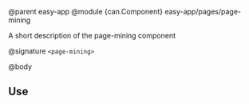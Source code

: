 @parent easy-app
@module {can.Component} easy-app/pages/page-mining <page-mining>

A short description of the page-mining component

@signature `<page-mining>`

@body

## Use

